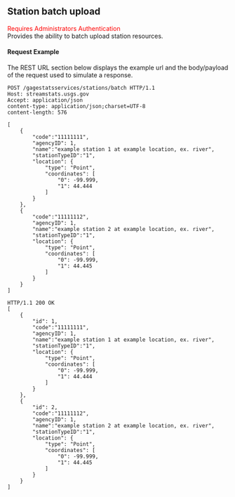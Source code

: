 ## Station batch upload
<span style="color:red">Requires Administrators Authentication</span>    
Provides the ability to batch upload station resources.

#### Request Example
The REST URL section below displays the example url and the body/payload of the request used to simulate a response.

```
POST /gagestatsservices/stations/batch HTTP/1.1
Host: streamstats.usgs.gov
Accept: application/json
content-type: application/json;charset=UTF-8
content-length: 576

[
	{
        "code":"11111111",
        "agencyID": 1,
        "name":"example station 1 at example location, ex. river",
        "stationTypeID":"1",
        "location": {
            "type": "Point",
            "coordinates": [
                "0": -99.999,
                "1": 44.444
            ]
        }
	},
	{
        "code":"11111112",
        "agencyID": 1,
        "name":"example station 2 at example location, ex. river",
        "stationTypeID":"1",
        "location": {
            "type": "Point",
            "coordinates": [
                "0": -99.999,
                "1": 44.445
            ]
        }
	}
]
```

```
HTTP/1.1 200 OK
[
	{
        "id": 1,
        "code":"11111111",
        "agencyID": 1,
        "name":"example station 1 at example location, ex. river",
        "stationTypeID":"1",
        "location": {
            "type": "Point",
            "coordinates": [
                "0": -99.999,
                "1": 44.444
            ]
        }
	},
	{
        "id": 2,
        "code":"11111112",
        "agencyID": 1,
        "name":"example station 2 at example location, ex. river",
        "stationTypeID":"1",
        "location": {
            "type": "Point",
            "coordinates": [
                "0": -99.999,
                "1": 44.445
            ]
        }
	}
]
```